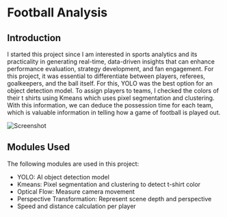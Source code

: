 # Football Analysis 

## Introduction

I started this project since I am interested in sports analytics and its practicality in generating real-time, data-driven insights that can enhance performance evaluation, strategy development, and fan engagement. For this project, it was essential to differentiate between players, referees, goalkeepers, and the ball itself. For this, YOLO was the best option for an object detection model. To assign players to teams, I checked the colors of their t shirts using Kmeans which uses pixel segmentation and clustering. With this information, we can deduce the possession time for each team, which is valuable information in telling how a game of football is played out.


![Screenshot](output_videos/screenshot.png)

## Modules Used
The following modules are used in this project:
- YOLO: AI object detection model
- Kmeans: Pixel segmentation and clustering to detect t-shirt color
- Optical Flow: Measure camera movement
- Perspective Transformation: Represent scene depth and perspective
- Speed and distance calculation per player
